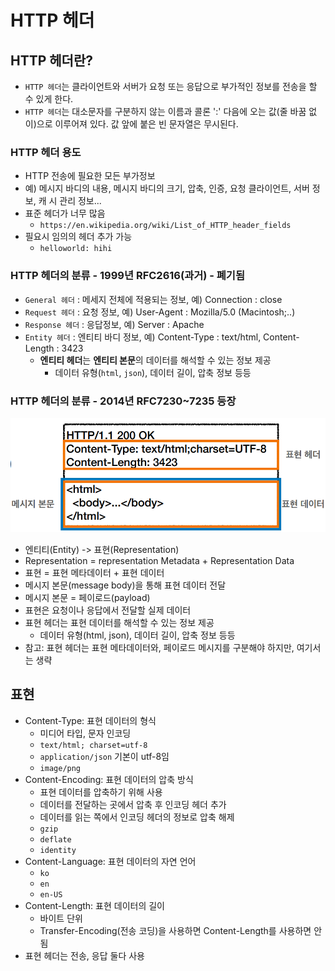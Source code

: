 # HTTP 헤더

## HTTP 헤더란?

* ```HTTP 헤더```는 클라이언트와 서버가 요청 또는 응답으로 부가적인 정보를 전송을 할 수 있게 한다.
* ```HTTP 헤더```는 대소문자를 구분하지 않는 이름과 콜론 ':' 다음에 오는 값(줄 바꿈 없이)으로 이루어져 있다. 
  값 앞에 붙은 빈 문자열은 무시된다.

### HTTP 헤더 용도

* HTTP 전송에 필요한 모든 부가정보
* 예) 메시지 바디의 내용, 메시지 바디의 크기, 압축, 인증, 요청 클라이언트, 서버 정보, 캐
  시 관리 정보...
* 표준 헤더가 너무 많음
  * ```https://en.wikipedia.org/wiki/List_of_HTTP_header_fields```
* 필요시 임의의 헤더 추가 가능
  * ```helloworld: hihi```

### HTTP 헤더의 분류 - 1999년 RFC2616(과거) - 폐기됨

* ```General 헤더``` : 메세지 전체에 적용되는 정보, 예) Connection : close
* ```Request 헤더``` : 요청 정보, 예) User-Agent : Mozilla/5.0 (Macintosh;..)
* ```Response 헤더``` : 응답정보, 예) Server : Apache
* ```Entity 헤더``` : 엔티티 바디 정보, 예) Content-Type : text/html, Content-Length : 3423
  * **엔티티 헤더**는 **엔티티 본문**의 데이터를 해석할 수 있는 정보 제공
    * 데이터 유형(``html``, ``json``), 데이터 길이, 압축 정보 등등

### HTTP 헤더의 분류 - 2014년 RFC7230~7235 등장

![img.png](../image/RFC7230최신.png)

* 엔티티(Entity) -> 표현(Representation)
* Representation = representation Metadata + Representation Data
* 표현 = 표현 메타데이터 + 표현 데이터
* 메시지 본문(message body)을 통해 표현 데이터 전달
* 메시지 본문 = 페이로드(payload)
* 표현은 요청이나 응답에서 전달할 실제 데이터
* 표현 헤더는 표현 데이터를 해석할 수 있는 정보 제공
  * 데이터 유형(html, json), 데이터 길이, 압축 정보 등등
* 참고: 표현 헤더는 표현 메타데이터와, 페이로드 메시지를 구분해야 하지만, 여기서는 생략

## 표현

* Content-Type: 표현 데이터의 형식
  * 미디어 타입, 문자 인코딩
  * ```text/html; charset=utf-8```
  * ```application/json``` 기본이 utf-8임
  * ```image/png```
* Content-Encoding: 표현 데이터의 압축 방식
  * 표현 데이터를 압축하기 위해 사용
  * 데이터를 전달하는 곳에서 압축 후 인코딩 헤더 추가
  * 데이터를 읽는 쪽에서 인코딩 헤더의 정보로 압축 해제
  * ```gzip```
  * ```deflate```
  * ```identity```
* Content-Language: 표현 데이터의 자연 언어
  * ```ko```
  * ```en```
  * ```en-US```
* Content-Length: 표현 데이터의 길이
  * 바이트 단위
  * Transfer-Encoding(전송 코딩)을 사용하면 Content-Length를 사용하면 안됨
* 표현 헤더는 전송, 응답 둘다 사용
